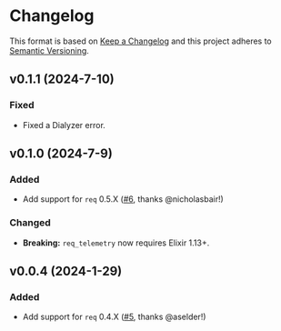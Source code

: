 # Changelog

This format is based on [Keep a Changelog](https://keepachangelog.com) and this project adheres to [Semantic Versioning](https://semver.org/spec/v2.0.0.html).

## v0.1.1 (2024-7-10)

### Fixed

  * Fixed a Dialyzer error.

## v0.1.0 (2024-7-9)

### Added

  * Add support for `req` 0.5.X ([#6](https://github.com/zachallaun/req_telemetry/pull/6), thanks @nicholasbair!)

### Changed

  * **Breaking:** `req_telemetry` now requires Elixir 1.13+.

## v0.0.4 (2024-1-29)

### Added

  * Add support for `req` 0.4.X ([#5](https://github.com/zachallaun/req_telemetry/pull/5), thanks @aselder!)
